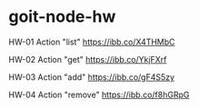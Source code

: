 # goit-node-hw
HW-01 Action "list"
https://ibb.co/X4THMbC

HW-02 
Action "get"
https://ibb.co/YkjFXrf

HW-03
Action "add"
https://ibb.co/gF4S5zy

HW-04
Action "remove"
https://ibb.co/f8hGRpG